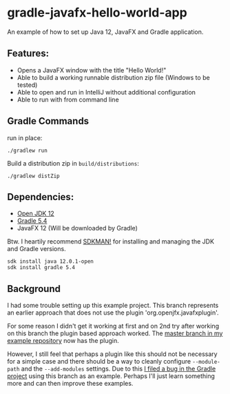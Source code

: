 # gradle-javafx-hello-world-app

An example of how to set up Java 12, JavaFX and Gradle application.

## Features:

  * Opens a JavaFX window with the title "Hello World!"
  * Able to build a working runnable distribution zip file (Windows to be tested)
  * Able to open and run in IntelliJ without additional configuration
  * Able to run with from command line

## Gradle Commands
run in place:

    ./gradlew run 

Build a distribution zip in `build/distributions`:

    ./gradlew distZip


## Dependencies:
  * [Open JDK 12](https://adoptopenjdk.net/?variant=openjdk12&jvmVariant=hotspot)
  * [Gradle 5.4](https://gradle.org/install/)
  * JavaFX 12 (Will be downloaded by Gradle)

Btw. I heartily recommend [SDKMAN!](https://sdkman.io/) for installing and managing
the JDK and Gradle versions.

    sdk install java 12.0.1-open
    sdk install gradle 5.4

## Background
I had some trouble setting up this example project. This branch represents an
earlier approach that does not use the plugin 'org.openjfx.javafxplugin'.

For some reason I didn't get it working at first and on 2nd try after working
on this branch the plugin based approach worked.
The [master branch in my example repository](reflects ) now has the plugin.

However, I still feel that perhaps a plugin like this should not be necessary
for a simple case and there should be a way to cleanly configure `--module-path`
and the `--add-modules` settings. Due to this 
[I filed a bug in the Gradle project](https://github.com/gradle/gradle/issues/9309) using
this branch as an example. Perhaps I'll just learn something more and can then improve
these examples.
